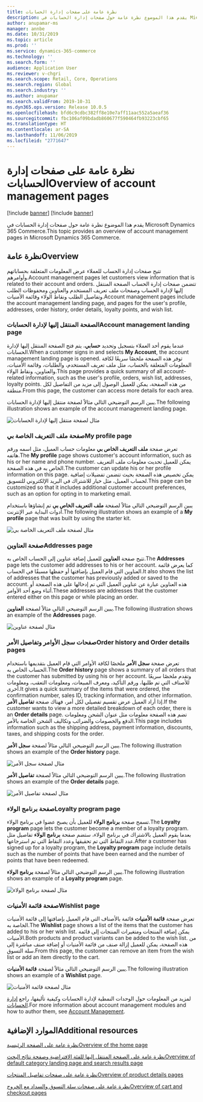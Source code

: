 ```yaml
---
title: نظرة عامة على صفحات إدارة الحسابات
description: يقدم هذا الموضوع نظرة عامة حول صفحات إدارة الحسابات في Microsoft Dynamics 365 Commerce.
author: anupamar-ms
manager: annbe
ms.date: 10/31/2019
ms.topic: article
ms.prod: ''
ms.service: dynamics-365-commerce
ms.technology: ''
ms.search.form: ''
audience: Application User
ms.reviewer: v-chgri
ms.search.scope: Retail, Core, Operations
ms.search.region: Global
ms.search.industry: ''
ms.author: anupamar
ms.search.validFrom: 2019-10-31
ms.dyn365.ops.version: Release 10.0.5
ms.openlocfilehash: bfd6c9cdbc382ff8e10e7aff11aac552a5aeaf36
ms.sourcegitcommit: fbc106af09bdadb860677f590464fb93223cbf65
ms.translationtype: HT
ms.contentlocale: ar-SA
ms.lasthandoff: 11/06/2019
ms.locfileid: "2771647"
---
```

# <a name="overview-of-account-management-pages"></a><span data-ttu-id="c282f-103">نظرة عامة على صفحات إدارة الحسابات</span><span class="sxs-lookup"><span data-stu-id="c282f-103">Overview of account management pages</span></span>

[!include [banner](includes/preview-banner.md)]
[!include [banner](includes/banner.md)]

<span data-ttu-id="c282f-104">يقدم هذا الموضوع نظرة عامة حول صفحات إدارة الحسابات في Microsoft Dynamics 365 Commerce.</span><span class="sxs-lookup"><span data-stu-id="c282f-104">This topic provides an overview of account management pages in Microsoft Dynamics 365 Commerce.</span></span>

## <a name="overview"></a><span data-ttu-id="c282f-105">نظرة عامة</span><span class="sxs-lookup"><span data-stu-id="c282f-105">Overview</span></span>

<span data-ttu-id="c282f-106">تتيح صفحات إدارة الحساب للعملاء عرض المعلومات المتعلقة بحساباتهم وأوامرهم.</span><span class="sxs-lookup"><span data-stu-id="c282f-106">Account management pages let customers view information that is related to their account and orders.</span></span> <span data-ttu-id="c282f-107">تتضمن صفحات إدارة الحساب الصفحة المنتقل إليها لإدارة الحساب وصفحات ملف تعريف المستخدم والعناوين ومحفوظات الطلب وتفاصيل الطلب ونقاط الولاء وقائمة الأمنيات.</span><span class="sxs-lookup"><span data-stu-id="c282f-107">Account management pages include the account management landing page, and pages for the user's profile, addresses, order history, order details, loyalty points, and wish list.</span></span>

### <a name="account-management-landing-page"></a><span data-ttu-id="c282f-108">الصفحة المنتقل إليها لإدارة الحسابات</span><span class="sxs-lookup"><span data-stu-id="c282f-108">Account management landing page</span></span>

<span data-ttu-id="c282f-109">عندما يقوم أحد العملاء بتسجيل وتحديد **حسابي**، يتم فتح الصفحة المنتقل إليها لإدارة الحسابات.</span><span class="sxs-lookup"><span data-stu-id="c282f-109">When a customer signs in and selects **My Account**, the account management landing page is opened.</span></span> <span data-ttu-id="c282f-110">توفر هذه الصفحة ملخصًا سريعًا لكافة المعلومات المتعلقة بالحساب، مثل ملف تعريف المستخدم، والطلبات، وقائمة الأمنيات، والعناوين، ونقاط الولاء.</span><span class="sxs-lookup"><span data-stu-id="c282f-110">This page provides a quick summary of all account-related information, such as the user's profile, orders, wish list, addresses, loyalty points.</span></span> <span data-ttu-id="c282f-111">من هذه الصفحة، يمكن للعميل الوصول إلى مزيد من التفاصيل لكل منطقة.</span><span class="sxs-lookup"><span data-stu-id="c282f-111">From this page, the customer can access more details for each area.</span></span>

<span data-ttu-id="c282f-112">يبين الرسم التوضيحي التالي مثالاً لصفحة منتقل إليها لإدارة الحسابات.</span><span class="sxs-lookup"><span data-stu-id="c282f-112">The following illustration shows an example of the account management landing page.</span></span>

![مثال لصفحة منتقل إليها لإدارة الحسابات](./media/Account-Management.PNG)

### <a name="my-profile-page"></a><span data-ttu-id="c282f-114">صفحة ملف التعريف الخاصة بي</span><span class="sxs-lookup"><span data-stu-id="c282f-114">My profile page</span></span>

<span data-ttu-id="c282f-115">تعرض صفحة **‏‫ملف التعريف الخاص بي‬** معلومات حساب العميل، مثل اسمه ورقم هاتفه.</span><span class="sxs-lookup"><span data-stu-id="c282f-115">The **My profile** page shows customer's account information, such as his or her name and phone number.</span></span> <span data-ttu-id="c282f-116">يمكن للعميل تحديث معلومات ملف التعريف الخاص به في هذه الصفحة.</span><span class="sxs-lookup"><span data-stu-id="c282f-116">The customer can update his or her profile information on this page.</span></span> <span data-ttu-id="c282f-117">يمكن تخصيص هذه الصفحة بحيث تتضمن تفضيلات إضافية لحساب العميل، مثل خيار للاشتراك في البريد الإلكتروني للتسويق.</span><span class="sxs-lookup"><span data-stu-id="c282f-117">This page can be customized so that it includes additional customer account preferences, such as an option for opting in to marketing email.</span></span>

<span data-ttu-id="c282f-118">يبين الرسم التوضيحي التالي مثالاً لصفحة **ملف التعريف الخاص بي** تم إنشاؤها باستخدام أدوات البداية عبر الإنترنت.</span><span class="sxs-lookup"><span data-stu-id="c282f-118">The following illustration shows an example of a **My profile** page that was built by using the starter kit.</span></span>

![مثال لصفحة ملف التعريف الخاصة بي](./media/Account-Management-MyProfile.PNG)

### <a name="addresses-page"></a><span data-ttu-id="c282f-120">صفحة العناوين</span><span class="sxs-lookup"><span data-stu-id="c282f-120">Addresses page</span></span>

<span data-ttu-id="c282f-121">تتيح صفحة **العناوين** للعميل إضافة عناوين إلى الحساب الخاص به.</span><span class="sxs-lookup"><span data-stu-id="c282f-121">The **Addresses** page lets the customer add addresses to his or her account.</span></span> <span data-ttu-id="c282f-122">كما يعرض قائمة العناوين التي قام العميل بإضافتها أو حفظها مسبقًا في الحساب.</span><span class="sxs-lookup"><span data-stu-id="c282f-122">It also shows the list of addresses that the customer has previously added or saved to the account.</span></span> <span data-ttu-id="c282f-123">هذه العناوين عبارة عن عناوين العميل التي تم إدخالها على هذه الصفحة أو أثناء وضع أحد الأوامر.</span><span class="sxs-lookup"><span data-stu-id="c282f-123">These addresses are addresses that the customer entered either on this page or while placing an order.</span></span>

<span data-ttu-id="c282f-124">يبين الرسم التوضيحي التالي مثالاً لصفحة **العناوين**.</span><span class="sxs-lookup"><span data-stu-id="c282f-124">The following illustration shows an example of the **Addresses** page.</span></span>

![مثال لصفحة عناوين](./media/Account-Management-Address.png)

### <a name="order-history-and-order-details-pages"></a><span data-ttu-id="c282f-126">صفحات سجل الأوامر وتفاصيل الأمر</span><span class="sxs-lookup"><span data-stu-id="c282f-126">Order history and Order details pages</span></span>

<span data-ttu-id="c282f-127">تعرض صفحة **سجل الأمر** ملخصًا لكافة الأوامر التي قام العميل بتقديمها باستخدام الحساب الخاص به.</span><span class="sxs-lookup"><span data-stu-id="c282f-127">The **Order history** page shows a summary of all orders that the customer has submitted by using his or her account.</span></span> <span data-ttu-id="c282f-128">وتقدم ملخصًا سريعًا للأصناف التي تم طلبها، ورقم التأكيد، ومعرف المبيعات، ومعلومات التعقب، ومعلومات أخرى.</span><span class="sxs-lookup"><span data-stu-id="c282f-128">It gives a quick summary of the items that were ordered, the confirmation number, sales ID, tracking information, and other information.</span></span> <span data-ttu-id="c282f-129">إذا أراد العميل عرض تقسيم تفصيلي لكل أمر، فهناك صفحة **تفاصيل الأمر**.</span><span class="sxs-lookup"><span data-stu-id="c282f-129">If the customer wants to view a more detailed breakdown of each order, there is an **Order details** page.</span></span> <span data-ttu-id="c282f-130">تضم هذه الصفحة معلومات مثل عنوان الشحن ومعلومات الدفع والخصومات والضرائب وتكاليف الشحن الخاصة بالأمر.</span><span class="sxs-lookup"><span data-stu-id="c282f-130">This page includes information such as the shipping address, payment information, discounts, taxes, and shipping costs for the order.</span></span>

<span data-ttu-id="c282f-131">يبين الرسم التوضيحي التالي مثالاً لصفحة **سجل الأمر**.</span><span class="sxs-lookup"><span data-stu-id="c282f-131">The following illustration shows an example of the **Order history** page.</span></span>

![مثال لصفحة سجل الأمر](./media/Account-Management-OrderHistory.PNG)

<span data-ttu-id="c282f-133">يبين الرسم التوضيحي التالي مثالاً لصفحة **تفاصيل الأمر**.</span><span class="sxs-lookup"><span data-stu-id="c282f-133">The following illustration shows an example of the **Order details** page.</span></span>

![مثال لصفحة تفاصيل الأمر](./media/Account-Management-OrderDetails.PNG)

### <a name="loyalty-program-page"></a><span data-ttu-id="c282f-135">صفحة برنامج الولاء</span><span class="sxs-lookup"><span data-stu-id="c282f-135">Loyalty program page</span></span>

<span data-ttu-id="c282f-136">تسمح صفحة **برنامج الولاء** للعميل بأن يصبح عضوا في برنامج الولاء.</span><span class="sxs-lookup"><span data-stu-id="c282f-136">The **Loyalty program** page lets the customer become a member of a loyalty program.</span></span> <span data-ttu-id="c282f-137">بعدما يقوم العميل بالاشتراك في برنامج الولاء، ستضم صفحة **برنامج الولاء** تفاصيل مثل عدد النقاط التي تم تحقيقها وعدد النقاط التي تم استرجاعها.</span><span class="sxs-lookup"><span data-stu-id="c282f-137">After a customer has signed up for a loyalty program, the **Loyalty program** page include details such as the number of points that have been earned and the number of points that have been redeemed.</span></span>

<span data-ttu-id="c282f-138">يبين الرسم التوضيحي التالي مثالاً لصفحة **برنامج الولاء**.</span><span class="sxs-lookup"><span data-stu-id="c282f-138">The following illustration shows an example of a **Loyalty program** page.</span></span>

![مثال لصفحة برنامج الولاء](./media/Account-Management-Loyalty.PNG)

### <a name="wishlist-page"></a><span data-ttu-id="c282f-140">صفحة قائمة الأمنيات</span><span class="sxs-lookup"><span data-stu-id="c282f-140">Wishlist page</span></span>

<span data-ttu-id="c282f-141">تعرض صفحة **‏‫قائمة الأمنيات‬** قائمة بالأصناف التي قام العميل بإضافتها إلى قائمة الأمنيات الخاصة به.</span><span class="sxs-lookup"><span data-stu-id="c282f-141">The **Wishlist** page shows a list of the items that the customer has added to his or her wish list.</span></span> <span data-ttu-id="c282f-142">يمكن إضافة المنتجات ومتغيرات المنتجات إلى قائمة الأمنيات.</span><span class="sxs-lookup"><span data-stu-id="c282f-142">Both products and product variants can be added to the wish list.</span></span> <span data-ttu-id="c282f-143">من هذه الصفحة، يمكن للعميل إزالة صنف من قائمة الأمنيات أو إضافة صنف مباشرة إلى سلة التسوق.</span><span class="sxs-lookup"><span data-stu-id="c282f-143">From this page, the customer can remove an item from the wish list or add an item directly to the cart.</span></span>

<span data-ttu-id="c282f-144">يبين الرسم التوضيحي التالي مثالاً لصفحة **قائمة الأمنيات**.</span><span class="sxs-lookup"><span data-stu-id="c282f-144">The following illustration shows an example of a **Wishlist** page.</span></span>

![مثال لصفحة قائمة الأمنيات](./media/Account-Management-Wishlist.PNG)

<span data-ttu-id="c282f-146">لمزيد من المعلومات حول الوحدات النمطية لإدارة الحسابات وكيفية تأليفها، راجع [إدارة الحسابات](account-management.md).</span><span class="sxs-lookup"><span data-stu-id="c282f-146">For more information about account management modules and how to author them, see [Account Management](account-management.md).</span></span>

## <a name="additional-resources"></a><span data-ttu-id="c282f-147">الموارد الإضافية</span><span class="sxs-lookup"><span data-stu-id="c282f-147">Additional resources</span></span>

[<span data-ttu-id="c282f-148">نظرة عامة على الصفحة الرئيسية</span><span class="sxs-lookup"><span data-stu-id="c282f-148">Overview of the home page</span></span>](quick-tour-home-page.md)

[<span data-ttu-id="c282f-149">نظرة عامة على الصفحة المنتقل إليها‬ للفئة الافتراضية وصفحة نتائج البحث</span><span class="sxs-lookup"><span data-stu-id="c282f-149">Overview of default category landing page and search results page</span></span>](category-search-page-overview.md)

[<span data-ttu-id="c282f-150">نظرة عامة على صفحات تفاصيل المنتجات</span><span class="sxs-lookup"><span data-stu-id="c282f-150">Overview of product details pages</span></span>](quick-tour-pdp.md)

[<span data-ttu-id="c282f-151">نظرة عامة على صفحات سلة التسوق والسداد مع الخروج</span><span class="sxs-lookup"><span data-stu-id="c282f-151">Overview of cart and checkout pages</span></span>](quick-tour-cart-checkout.md)

